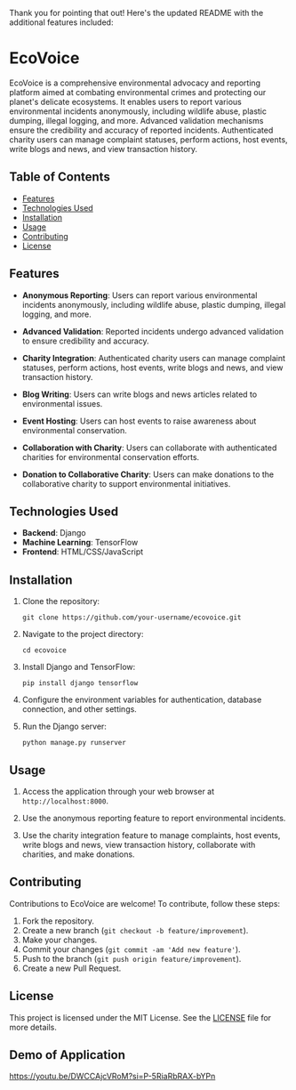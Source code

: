 Thank you for pointing that out! Here's the updated README with the additional features included:

# EcoVoice

EcoVoice is a comprehensive environmental advocacy and reporting platform aimed at combating environmental crimes and protecting our planet's delicate ecosystems. It enables users to report various environmental incidents anonymously, including wildlife abuse, plastic dumping, illegal logging, and more. Advanced validation mechanisms ensure the credibility and accuracy of reported incidents. Authenticated charity users can manage complaint statuses, perform actions, host events, write blogs and news, and view transaction history.

## Table of Contents

- [Features](#features)
- [Technologies Used](#technologies-used)
- [Installation](#installation)
- [Usage](#usage)
- [Contributing](#contributing)
- [License](#license)

## Features

- **Anonymous Reporting**: Users can report various environmental incidents anonymously, including wildlife abuse, plastic dumping, illegal logging, and more.
  
- **Advanced Validation**: Reported incidents undergo advanced validation to ensure credibility and accuracy.
  
- **Charity Integration**: Authenticated charity users can manage complaint statuses, perform actions, host events, write blogs and news, and view transaction history.

- **Blog Writing**: Users can write blogs and news articles related to environmental issues.

- **Event Hosting**: Users can host events to raise awareness about environmental conservation.

- **Collaboration with Charity**: Users can collaborate with authenticated charities for environmental conservation efforts.

- **Donation to Collaborative Charity**: Users can make donations to the collaborative charity to support environmental initiatives.

## Technologies Used

- **Backend**: Django
- **Machine Learning**: TensorFlow
- **Frontend**: HTML/CSS/JavaScript

## Installation

1. Clone the repository:
   ```
   git clone https://github.com/your-username/ecovoice.git
   ```

2. Navigate to the project directory:
   ```
   cd ecovoice
   ```

3. Install Django and TensorFlow:
   ```
   pip install django tensorflow
   ```

4. Configure the environment variables for authentication, database connection, and other settings.

5. Run the Django server:
   ```
   python manage.py runserver
   ```

## Usage

1. Access the application through your web browser at `http://localhost:8000`.

2. Use the anonymous reporting feature to report environmental incidents.

3. Use the charity integration feature to manage complaints, host events, write blogs and news, view transaction history, collaborate with charities, and make donations.

## Contributing

Contributions to EcoVoice are welcome! To contribute, follow these steps:

1. Fork the repository.
2. Create a new branch (`git checkout -b feature/improvement`).
3. Make your changes.
4. Commit your changes (`git commit -am 'Add new feature'`).
5. Push to the branch (`git push origin feature/improvement`).
6. Create a new Pull Request.

## License

This project is licensed under the MIT License. See the [LICENSE](LICENSE) file for more details.

## Demo of Application
https://youtu.be/DWCCAjcVRoM?si=P-5RiaRbRAX-bYPn
